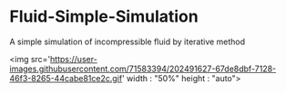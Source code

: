 # Fluid-Simple-Simulation

A simple simulation of incompressible fluid by iterative method 

<img src='https://user-images.githubusercontent.com/71583394/202491627-67de8dbf-7128-46f3-8265-44cabe81ce2c.gif' width : "50%" height : "auto">
